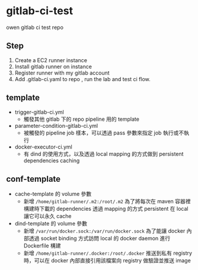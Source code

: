 # gitlab-ci-test

owen gitlab ci test repo

## Step

1. Create a EC2 runner instance 
2. Install gitlab runner on instance 
3. Register runner with my gitlab account
4. Add .gitlab-ci.yaml to repo , run the lab and test ci flow.

## template
- trigger-gitlab-ci.yml
  - 觸發其他 gitlab 下的 repo pipeline 用的 template
- parameter-condition-gitlab-ci.yml
  - 被觸發的 pipeline job 樣本，可以透過 pass 參數來指定 job 執行或不執行
- docker-executor-ci.yml
  - 有 dind 的使用方式，以及透過 local mapping 的方式做到 persistent dependencies caching

## conf-template
- cache-template 的 volume 參數
  - 新增 `/home/gitlab-runner/.m2:/root/.m2` 為了將每次在 maven 容器裡構建時下載的 dependencies 透過 mapping 的方式 persistent 在 local 讓它可以永久 cache
- dind-template 的 volume 參數
  - 新增 `/var/run/docker.sock:/var/run/docker.sock` 為了能讓 docker 內部透過 socket binding 方式訪問 local 的 docker daemon 進行 Dockerfile 構建
  - 新增 `/home/gitlab-runner/.docker:/root/.docker` 推送到私有 registry 時，可以在 docker 內部直接引用該檔案向 registry 做驗證並推送 image